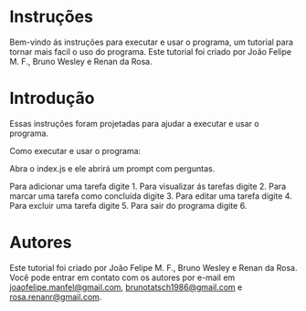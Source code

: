 # Instruções #

Bem-vindo ás instruções para executar e usar o programa, um tutorial para tornar mais facil o uso do programa. Este tutorial foi criado por João Felipe M. F., Bruno Wesley e Renan da Rosa.

# Introdução #

Essas instruções foram projetadas para ajudar a executar e usar o programa.

Como executar e usar o programa:

Abra o index.js e ele abrirá um prompt com perguntas.

Para adicionar uma tarefa digite 1. 
Para visualizar ás tarefas digite 2. 
Para marcar uma tarefa como concluída digite 3. 
Para editar uma tarefa digite 4. 
Para excluir uma tarefa digite 5. 
Para sair do programa digite 6.

# Autores #

Este tutorial foi criado por João Felipe M. F., Bruno Wesley e Renan da Rosa. Você pode entrar em contato com os autores por e-mail em joaofelipe.manfel@gmail.com, brunotatsch1986@gmail.com e rosa.renanr@gmail.com.
